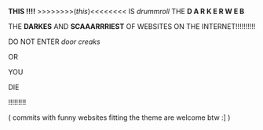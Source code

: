 **THIS !!!!** >>>>>>>>(*this*)<<<<<<<< IS *drummroll* THE **D A R K E R W E B**

THE **DARKES** AND **SCAAARRRIEST** OF WEBSITES ON THE INTERNET!!!!!!!!!!

DO NOT ENTER *door creaks*

OR

YOU

DIE

!!!!!!!!!

( commits with funny websites fitting the theme are welcome btw :] )
